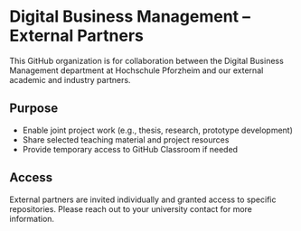 # Digital Business Management – External Partners

This GitHub organization is for collaboration between the Digital Business Management department at Hochschule Pforzheim and our external academic and industry partners.

## Purpose
- Enable joint project work (e.g., thesis, research, prototype development)
- Share selected teaching material and project resources
- Provide temporary access to GitHub Classroom if needed

## Access
External partners are invited individually and granted access to specific repositories. Please reach out to your university contact for more information.
